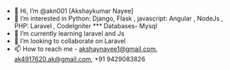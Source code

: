 - 👋 Hi, I’m @akn001 [Akshaykumar Nayee]
- 👀 I’m interested in Python: Django, Flask , javascript: Angular , NodeJs  , PHP: Laravel , CodeIgniter *** Databases- Mysql 
- 🌱 I’m currently learning laravel and Js
- 💞️ I’m looking to collaborate on Laravel
- 📫 How to reach me - akshaynayee1@gmail.com, ak4917620.ak@gmail.com, +91 9429083826

<!---
akn001/akn001 is a ✨ special ✨ repository because its `README.md` (this file) appears on your GitHub profile.
You can click the Preview link to take a look at your changes.
--->
